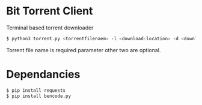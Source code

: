 # Bit Torrent Client

Terminal based torrent downloader

```sh
$ python3 torrent.py <torrentfilenaem> -l <download-location> -d <download-speed-limit>
```
Torrent file name is required parameter other two are optional.
# Dependancies
```sh
$ pip install requests
$ pip install bencode.py
```


